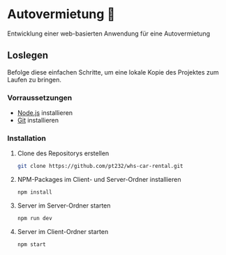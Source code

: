 # Autovermietung 🚗

Entwicklung einer web-basierten Anwendung für eine Autovermietung

## Loslegen 

Befolge diese einfachen Schritte, um eine lokale Kopie des Projektes zum Laufen zu bringen.

### Vorraussetzungen 

- [Node.js](https://nodejs.org/) installieren
- [Git](https://git-scm.com/) installieren

### Installation 

1. Clone des Repositorys erstellen
   ```sh
   git clone https://github.com/pt232/whs-car-rental.git
   ```
2. NPM-Packages im Client- und Server-Ordner installieren
   ```sh
   npm install
   ```
3. Server im Server-Ordner starten
   ```sh
   npm run dev
   ```
4. Server im Client-Ordner starten
   ```sh
   npm start
   ```
